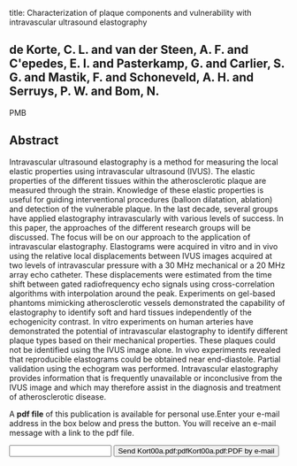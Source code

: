 title: Characterization of plaque components and vulnerability with intravascular ultrasound elastography

## de Korte, C. L. and van der Steen, A. F. and C'epedes, E. I. and Pasterkamp, G. and Carlier, S. G. and Mastik, F. and Schoneveld, A. H. and Serruys, P. W. and Bom, N.
PMB


## Abstract
Intravascular ultrasound elastography is a method for measuring the local elastic properties using intravascular ultrasound (IVUS). The elastic properties of the different tissues within the atherosclerotic plaque are measured through the strain. Knowledge of these elastic properties is useful for guiding interventional procedures (balloon dilatation, ablation) and detection of the vulnerable plaque. In the last decade, several groups have applied elastography intravascularly with various levels of success. In this paper, the approaches of the different research groups will be discussed. The focus will be on our approach to the application of intravascular elastography. Elastograms were acquired in vitro and in vivo using the relative local displacements between IVUS images acquired at two levels of intravascular pressure with a 30 MHz mechanical or a 20 MHz array echo catheter. These displacements were estimated from the time shift between gated radiofrequency echo signals using cross-correlation algorithms with interpolation around the peak. Experiments on gel-based phantoms mimicking atherosclerotic vessels demonstrated the capability of elastography to identify soft and hard tissues independently of the echogenicity contrast. In vitro experiments on human arteries have demonstrated the potential of intravascular elastography to identify different plaque types based on their mechanical properties. These plaques could not be identified using the IVUS image alone. In vivo experiments revealed that reproducible elastograms could be obtained near end-diastole. Partial validation using the echogram was performed. Intravascular elastography provides information that is frequently unavailable or inconclusive from the IVUS image and which may therefore assist in the diagnosis and treatment of atherosclerotic disease.

A <b>pdf file</b> of this publication is available for personal use.Enter your e-mail address in the box below and press the button. You will receive an e-mail message with a link to the pdf file.
<form action="sender.php">  <input type="text" name="email">  <input type="submit" value="Send Kort00a.pdf:pdfKort00a.pdf:PDF by e-mail"></form>
